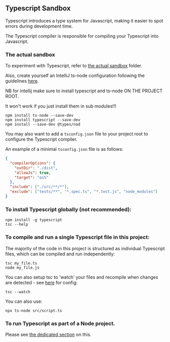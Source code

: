 ## Typescript Sandbox

Typescript introduces a type system for Javascript, making it easier to spot errors during development time. 

The Typescript compiler is responsible for compiling your Typescript into Javascript.

### The actual sandbox

To experiment with Typescript, refer to [the actual sandbox](the-sandbox) folder.

Also, create yourself an IntelliJ ts-node configuration following the guidelines [here](https://www.jetbrains.com/help/idea/running-and-debugging-typescript.html#ws_ts_run_debug_directly_ceate_node_config).

NB for intellij make sure to install typescript and ts-node ON THE PROJECT ROOT.

It won't work if you just install them in sub modules!!!

```shell
npm install ts-node --save-dev
npm install typescript --save-dev
npm install --save-dev @types/nod
```

You may also want to add a `tsconfig.json` file to your project root to configure the Typescript compiler. 

An example of a minimal `tsconfig.json` file is as follows:

```json
{
  "compilerOptions": {
    "outDir": "./dist",
    "allowJs": true,
    "target": "es5"
  },
  "include": ["./src/**/*"],
  "exclude": ["tests/**", "*.spec.ts", "*.test.js", "node_modules"]
}
```

### To install Typescript globally (not recommended):

```shell
npm install -g typescript
tsc --help
```

### To compile and run a single Typescript file in this project:

The majority of the code in this project is structured as individual Typescript files, which can be compiled and run independently:

```shell
tsc my_file.ts
node my_file.js
```

You can also setup tsc to 'watch' your files and recompile when changes are detected - see [here](08-typescript-compiler) for config: 

```shell
tsc --watch
```

You can also use:

```shell
npx ts-node src/script.ts
```

### To run Typescript as part of a Node project.

Please see [the dedicated section](99-integrated-node-and-ts-project) on this.


